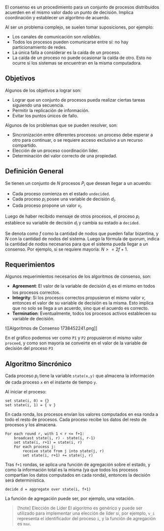 El consenso es un procedimiento para un conjunto de procesos distribuidos acuerden en el mismo valor dado un punto de decisión. Implica coordinación y establecer un algoritmo de acuerdo.

Al ser un problema complejo, se suelen tomar suposiciones, por ejemplo:

- Los canales de comunicación son *reliables*.
- Todos los procesos pueden comunicarse entre sí: no hay particionamiento de redes.
- La única falla a considerar es la caída de un proceso.
- La caída de un proceso no puede ocasionar la caída de otro. Esto no ocurre si los sistemas se encuentran en la misma computadora.

## Objetivos

Algunos de los objetivos a lograr son:

- Lograr que un conjunto de procesos pueda realizar ciertas tareas siguiendo una secuencia.
- Permitir la replicación de información.
- Evitar los puntos únicos de fallo.

Algunos de los problemas que se pueden resolver, son:

 - Sincronización entre diferentes procesos: un proceso debe esperar a otro para continuar, o se requiere acceso exclusivo a un recurso compartido.
 - Elección de un proceso coordinación líder.
 - Determinación del valor correcto de una propiedad.

## Definición General

Se tienen un conjunto de $N$ procesos $P_i$ que desean llegar a un acuerdo:

- Cada proceso comienza en el estado `undecided`.
- Cada proceso $p_i$ posee una variable de decisión $d_i$.
- Cada proceso propone un valor $v_i$.

Luego de haber recibido mensaje de otros procesos, el proceso $p_i$ establece su variable de decisión $d_i$ y cambia su estado a `decided`.

Se denota como $f$ como la cantidad de nodos que pueden fallar bizantina, y $N$ con la cantidad de nodos del sistema. Luego la fórmula de quorum, indica la cantidad de nodos necesarios para que el sistema pueda llegar a un consenso. Por ejemplo, si se requiere mayoría: $N >= 2f + 1$.

## Requerimientos

Algunos requerimientos necesarios de los algoritmos de consenso, son:

- **Agreement**: El valor de la variable de decisión $d_i$ es el mismo en todos los procesos correctos.
- **Integrity**: Si los procesos correctos propusieron el mismo valor $v$, entonces el valor de su variable de decisión es la misma. Esto implica que no solo se llega a un acuerdo, sino que el acuerdo es correcto.
- **Termination**: Eventualmente, todos los procesos activos establecen su variable de decisión.

![[Algoritmos de Consenso 1738452241.png]]

En el gráfico podemos ver como `P1` y `P2` propusieron el mismo valor `proceed`, y como son mayoría se conveirte en el valor de la variable de decisión del proceso `P3`

## Algoritmo Sincrónico

Cada proceso $p_i$ tiene la variable `state(x,y)` que almacena la información de cada proceso `x` en el instante de tiempo `y`.

Al iniciar el proceso:

```
set state(i, 0) = {}
set state(i, 1) = { v }
```

En cada ronda, los procesos envían los valores computados en esa ronda a todo el resto de procesos. Cada proceso recibe los datos del resto de procesos y los almacena.

```
For each round r, with 1 < r <= f+1:
	broadcast state(i, r) - state(i, r-1)
	set state(i, r+1) = state(i, r)
	For each process j:
		receive state from j into state(j, r)
		set state(i, r+1) += state(j, r)
```

Tras `f+1` rondas, se aplica una función de agregación sobre el estado, y como la información total es la misma (ya que todos los procesos compartían los datos computados en cada ronda), entonces la decisión será determinística.

```
decide d = aggregate over state(i, f+1)
```

La función de agregación puede ser, por ejemplo, una votación.

> [!note] Elección de Líder
> El algoritmo es genérico y puede ser utilizado para implementar una elección de líder si, por ejemplo, `v_i` representa el identificador del proceso `i`, y la función de agregación es `max`.
